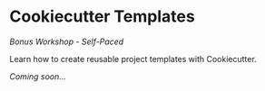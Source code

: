 # Cookiecutter Templates

*Bonus Workshop - Self-Paced*

Learn how to create reusable project templates with Cookiecutter.

*Coming soon...*
